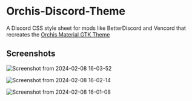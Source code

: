 # Orchis-Discord-Theme
A Discord CSS style sheet for mods like BetterDiscord and Vencord that recreates the [Orchis Material GTK Theme](https://github.com/vinceliuice/Orchis-theme)

Screenshots
---
![Screenshot from 2024-02-08 16-03-52](https://github.com/Stonley890/Orchis-Discord-Theme/assets/79172597/d0335680-1c9c-4690-b2bb-9f5c9cece68b)

![Screenshot from 2024-02-08 16-02-14](https://github.com/Stonley890/Orchis-Discord-Theme/assets/79172597/ddb64a95-4de6-4e88-884c-292eae6389a5)

![Screenshot from 2024-02-08 16-01-08](https://github.com/Stonley890/Orchis-Discord-Theme/assets/79172597/2c075260-c614-4f56-96eb-9435fd8ec5de)
